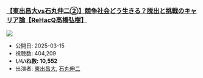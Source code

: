 ### [【東出昌大vs石丸伸二②】競争社会どう生きる？脱出と挑戦のキャリア論【ReHacQ高橋弘樹】](https://www.youtube.com/watch?v=deQmLFYExKA)
[![](https://img.youtube.com/vi/deQmLFYExKA/sddefault.jpg)](https://www.youtube.com/watch?v=deQmLFYExKA)
-   公開日: 2025-03-15
-   視聴数: 404,209
-   **いいね数: 10,552**
-   出演者: [東出昌大](/rehacq_fan/people/東出昌大 "wikilink"), [石丸伸二](/rehacq_fan/people/石丸伸二 "wikilink")
